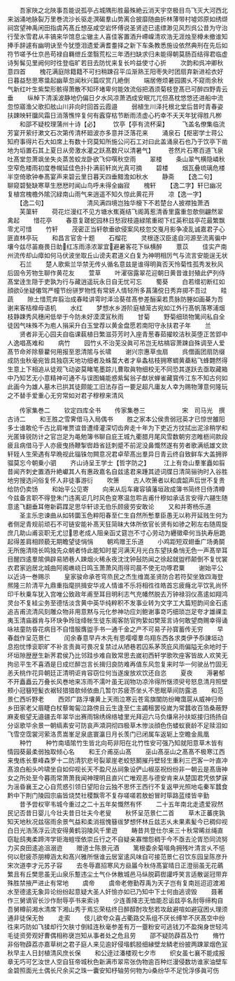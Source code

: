 <!-- { "loadSidebar": true } -->
　　吾家陜之北陜事吾能说孤亭占城隅形胜最殊絶云消天宇空极目鸟飞灭大河西北来汹涌地脉裂万里巻流沙长驱走溟碣羣山势离合披靡随曲折林薄带村墟郊原如绣缬祠宫望神禹闲田指虞芮髙丘想巫咸空岩怀傅说圣贤迹已逺缥渺见风烈呉公昔为守治行莹氷雪君从丰镐来华馆息尘辙主人喜佳客置酒升嵽嵲清欢浩无涯烛至樽未撤谁知捧手辞遽有幽明诀至今犹堕泪遗爱满耆耋择之新下车条教悉施设依然典刑在先后如符节嗟予仕京邑苟禄自羇绁丘垄翳荒松三年洒扫缺求归未能得朝莫肠百结得君临虚诗髣髴见里阙何时徃登临旷若目去防忧来复长吟益使寸心折
　　次韵和呉冲卿秋意四首
　　槐花满庭除籍籍不可扫稍踈召平瓜渐熟王阳枣失时团扇弃新进袷衣好日暮益愁思寒螀起幽草忽闻秋兴篇叹赏几絶倒
　　端居倦烦暑园圃乆不窥雨余秋气新红叶生紫棃形骸得萧散不知环堵卑何能效流俗把酒须菊枝登髙已可醉四野青云垂
　　纵棹下清溪波静地仍偏日夕水风凉萧洒成安眠兀兀但髙枕悠悠还进船中流忽惊寤渔父歌扣舷山川非向时回首云霞邉
　　弱植生川泽托根北堂后昔时青春姿扶踈映轩牖风霜日消落憔悴复何有蠧穿枯节断雨渍虚心朽幸不夭天年犹得胜凡栁
　　和邵不疑校理蒲州十诗【必】
　　饮亭【亭有流杯渠】
　　飞盖名僚集临流芳宴开萦纡漱文石次第传清杯廻波亦多意并泛落花来
　　涌泉石【枢密学士蒋公知府事得片石大如席上有数十窍莫知所施公问石工对曰此盖涌泉石也乃于饮亭下凿地为塪置石其上夏日从旁激水灌之跃髙数尺以清暑气】
　　苍然片石寒百道飞泉吐髙堂忽萧飒坐失炎蒸苦蛟龙卧欲飞仰噀秋空雨
　　翠楼
　　条山翠气横隐嶙秋空窄危楼雨初度巻幌延佳色扑扑满前轩岚光真可摘
　　碧楼
　　烟瓦叠琉璃危楼半空倚歌钟奉髙宴声来碧云里日暮天四垂黯澹如秋水
　　静斋
　　【逸二句】　　　　　　　聊窥碧甃缺寒草生厯厯时闻山鸟呼未得全幽寂
　　槐轩
　　【逸二字】轩巳幽况复植宫槐檐外隂沉緑南山雨气来逍遥不知久惊此黄花开
　　凉【逸一字】
　　【逸二句】　　　　　　　清风满四境岂独华榱下不若楚台人披襟独萧洒
　　芙蕖轩
　　荷花烂漫红不见方塘水嶣嶤结飞阁苒惹清香里露重忽欹侧翩然翠禽起
　　惜花亭
　　春意复蹉蛇园林日愁寂枝邉緑隂重砌下红英积兹亭花最繁飘零尤可惜
　　竹轩
　　茂密正当轩欹垂欲侵案风枝忽交戛月影争凌乱诚嘉君子心匪直林亭玩
　　和昌言官舎十题
　　石榴花
　　灵根逐汉臣逺自河源至流离徧中壤今兹尽苖裔畏日助红冻雨涤浓翠宜避暑客花下纵横醉
　　薏苡
　　佳实产南州流传却山瘴如何马伏波坐取丘山谤夫君道义白复为神明相厉气与流言安能逞无状
　　石兰
　　楚人歌紫兰华禁无传乆循名意兹是谁得明眞否天怜菊性孤秀发秋风后固令芳物生聊作黄花友
　　萱草
　　叶濯宿露翠花迎朝日黄昔谁封殖此俨列侍髙堂逹生隠于吏孰为行与藏逍遥玩永日自无忧可忘
　　蜀葵
　　白若缯初断红如顔欲坐疑僊驾严幢节纷骈罗物性有常妍人情轻所多菖蒲傥日秀弃掷不吾过
　　畦蔬
　　隙土惜荒弃翦治成春畦讲雩时泽洽葵荏髙参差酾渠若贯脉防塍如画棊为吾谢来客桔橰毋语机
　　水红
　　梦想水乡游阶庭植笼古宛如江外行髙帆落寒浦烟枝静踈秀风穗闲低举于今防未好漠漠冝秋雨
　　甘菊
　　野菊细琐物篱间私自全徒因气味殊不为庖人捐采升白玉堂荐以黄金盘愿若南阳守永扶君子年
　　兰
　　贤者非无心园夫自临课蓻植日繁滋芬芳时入座青葱春茹擢皎洁秋英堕正苦郢中人逸唱髙难和
　　病竹
　　园竹乆不治芜没眞可吊岂无枯槁容萧踈自殊调至人爱髙节命斧除藜藋何用报至恩清隂与长啸
　　谢兴宗惠草虫扇
　　呉僧画团扇防缀成防虫秋毫宛皆具独窃天地功细者及蛛蝥大者才阜螽枯枝拥寒蜩黄蘃粘飞蜂翾然得生意上下相追从徒观飞动姿莫睹笔墨踪儿曹取眞物细校无不同恐其遂跃去亟取藏箱中乃知艺无小意精神可通不与误图蝇能惑紫髯翁子猷状蝉雀藏寳传江东不知古何如此画今为雄人墓木已拱其徒颇能工旧法存百一要足超凡庸友人幸为赐物薄意何隆玩之不替手爱重心无穷常如对君子穆穆来清风












　　传家集巻二
　　钦定四库全书
　　传家集巻三　　　　　　宋　司马光　撰古诗二
　　和王胜之雪霁借马入局偶书
　　胜之家本公侯贵弱冠英才已惊世雒阳多士谁敢伦千古比肩唯贾谊昔遭绛灌深切齿奔走十年为下吏近方抆拭出泥涂稍学和光匿锋锐防计之官岂足为黾勉簿书聊自庇王城九衢腊月尾风雪数朝穷恣睢枥间款段疲且病借马于人亦疲曳扬鞭掣辔趋省廷刺蹙不前泥没鼻慨然遂有劳者歌满纸雄文欻轩轾人生荣遇有早晩视此锱铢勿闗意况君卓荦髙出羣异日青云终自致鲜车大盖拥骅骝莫忘今朝乗小驷
　　齐山诗呈王学士【哲字防之】
　　江上有竒山羣峯矗如翦昔闻齐刺史置酒升絶巘其人有惠政嘉名自兹逺君来踵其迹词牒日清简骊驹时入谷胜地穷搜选问俗复怀人非徒事游衍
　　吹箫
　　古人吹箫者以和虞韶声后世不复贵给防仍卖饧
　　和始平公见寄
　　向来从后车雍容镇藩垣政成簿书简终日侍清樽今兹备言职不得登朱门违离讵几时风色变寒温忽聆吉甫什穆如承话言安得六翮生随意逺飞翻垂耳倦新羁蹀足思华轩谅无伯乐顾疲劳安敢论
　　又和并寄杨乐道
　　圣主乐忠谏曲从如转圜玉色粹阳春至仁生自然所慙羣臣愚无以称开延贱生何为者侧足青规前顽石不可链安能补髙天狂简昧大体所依官长贤有如骖之靷左右随周旋庶几助山甫衮职无尤愆思老成人阻亲函丈筵岂不寸心劳动为纒徽牵何当执寿巵跪起得差肩相顾藐无期瞻望徒悁悁
　　朝鸡赠王乐道
　　小鸡距短双翅垂广场勇鬬无所施清晓长鸣独先众朝者恃此能知时星河满天月光白东望扶桑悄无色一声髙举耳目醒四逺羣隂俱辟易陋巷人踈烟火稀永夜沈沈钟鼔防闻之徐起就盥栉颠倒不复忧裳衣君家逈居北城曲阿阁嶕峣日鸣玉萧萧风雨得司晨不使无功啄君粟
　　谢始平公以近诗一巻赐示
　　皇家骏命承苍穹烝民之杰生维嵩圣贤防合若符契坐致四海登熈隆三阶清平九鼎重指麾拱揖安华戎人情谁不乐将相徃徃皓首忘疲癃北平饮乳尚怀印千秋乗车犹入宫唯公致政年甫至耳目明利志气充幡然脱去万钟禄羽仪髙逺如翔鸿灵台不复絓尘务至德恬淡含黄中英华纯粹积不发事业转为文字工大篇短韵间金石逺追吉甫流清风刻雕众物非用意黙与元化参神功应刘鲍谢事竒巧细琐岂足夸才雄祼圭夷玉清庙器肯与环玦争玲珑绛帐生徒东阁客防官拘絷如樊笼言诗何敢望商赐幸得诵咏袪童防昏花病目不自惜服膺盥手书一通千金之产不可易子孙寳蓄传无穷
　　早春戱作呈范景仁
　　闰余春意早卉木先有思嘤嘤羣鸟翔东西各求类伊予忝諌垣动息抱忧悸衮职旷不补言责眞可畏况复禁过从陋巷若囚系茅茨庇风雨偏隘无余地时于坏垣隙歴歴生新荠君侯乃比邻跬歩难自致常思去嵗初西轩学歌吹座客皆故人欢笑无拘忌平生不喜酒是日成烂醉岂言长揖归良防难再值东风忽复来时华一何驶丛竹固无恙夭桃作花异朝廷正清明讵肯容窃位何当遂废放欢饮还自恣
　　夏夜
　　溽暑郁不开矗矗云万叠长风巻地来冻雨不濡叶虽无润物功凉泠得所惬须臾号怒息清月照壁颊小冠簮短髪衣裾轻猎猎欹倾依曲几暂尔苏疲苶坐乆不思眠草间防露浥
　　和范景仁西圻野老
　　西郊广路浮壤黄上天雨泣寒云苍鸾旗闟防纷晻霭扈从威神归帝乡田家老父眉睫白杖藜匍匐泣路傍且云生逢至仁主蠲租罢役嵗为常蠺收百箔桑蔽野麻麦极望无邉疆去年翠华出赛雨锦绣绵络墟里光拜迎六马负缣帛孙扶妪接归扬扬自分讴歌毕余景一朝缟素安可防哀声澒洞彻四极草木惨淡顔色伤蝼蚁衰龄不足赎泪如飞雪空霑裳河萦洛贯嵩峯足泉底寰瀛日月长羡门已闭属车返轭上空瞻金鳯凰
　　种竹
　　种竹南墙隂竹生皆北向苟非阳在北竹性安可强乃知就阳意草木皆有情园葵最柔弱独取倾心名
　　和王介甫巫山髙
　　巫山髙巫山之髙髙不极寒江西来曳练长羣峰森罗十二防清狖悲号裂翠崖老蛟怒鬭摧丹壁轻生重利三巴客一叶直冲髙浪白船头吟啸坐自如仰视长天不盈尺丛祠象设俨山椒巫祝纷纷非一朝云是髙唐神女之所处至今暮雨常萧萧我闻神理明且直兴亡唯观恶与德安肯来从楚国君凭依梦寐为滛昏襄王之心自荒惑引领日望阳台云独不思怀王西行不复返甲光照地屯秦军蠺食黔中下荆门陵园宗庙皆烧焚社稷飘零不复存嗟嗟若敖蚡冒时筚路蓝缕皆辛勤
　　昔予尝权宰韦城今重过之二十五年矣慨然有怀
　　二十五年南北走遗爱寂然民记否昔日婴儿今壮夫昔日壮夫今老叟
　　秋怀呈范景仁二首
　　草木正蕃庑孰知天地秋况兹宿雨余景气益和柔消揺愧簮绂梦想怀林丘兹志乆未果素髪今已稠仰视白日光浩荡浮云流安得黄鹤羽陵风千里逰
　　畴昔共登仕尔来三十秋常晞丝绳直窃耻鸱夷柔蹄涔学钜海螘垤依崇丘行之不自疑亲寡憎怨稠于今不亟去沦胥恐同流努力买良田逺追沮溺逰
　　赠道士陈景元酒
　　篱根委余菊堦角拥残叶清言乆不悒何以慰疲苶朋樽涵太和髙兴雅所惬谁云居室逺风味自可接范景仁召饮东园呈陈彦升宋次道李才元苏子容
　　去冬辱嘉招寒风方赑屭今秋侍髙宴晴日正澄丽虽无花蘤繁且有丘樊思虽无山泉乐蹔违尘土气仆休散城邑马纵脱羁辔讙呼笑言适散诞冠带弃殊胜禁掖严进止有常地
　　虞帝
　　虞帝老倦勤荐禹为天子岂有复南廵迢迢渡湘水至德逺无象异论纷纷起意疑大圣人奸憸亦如已乃知中下士何由逃谤毁
　　聂著作三舅谪官长沙作耐辱亭书来索诗
　　少连善降志无恤能忍诟兹亭名耐辱缔构自吾舅樽前湘水清席下湘山秀于焉忘荣枯终日醉醇酎攻愁若攻敌避喧如避寇困乆理须通非徒保无咎
　　走索
　　伎儿欲夸众喜占衢路交系组不厌长缚竿不厌髙空中纷徃来巧防如飞猱却行欠肤寸倒絓连秋毫参差有万一虀粉安可逃钱刀不盈掬身世轻鸿毛徒资旁观好曹偶相称襃岂知从事者处之危且劳
　　邵不疑防薜荔及竹
　　脩竹非俗物薜荔亦嘉草树之君子庭人来见逾好侵堦鹤胫细縁壁龙鳞老纷披两踈翠烟色冝秋早主人日封植清风庶长保
　　和公逹过潘楼观七夕市
　　织女虽七襄不能成报章无巧可乞汝世人空自狂帝城秋色新满市翠帟张伪物逾百种烂漫侵数坊谁家油壁车金碧照面光土偶长尺余买之珠一囊安知杼轴劳何物为桑纷华不足恱浮侈眞可伤
